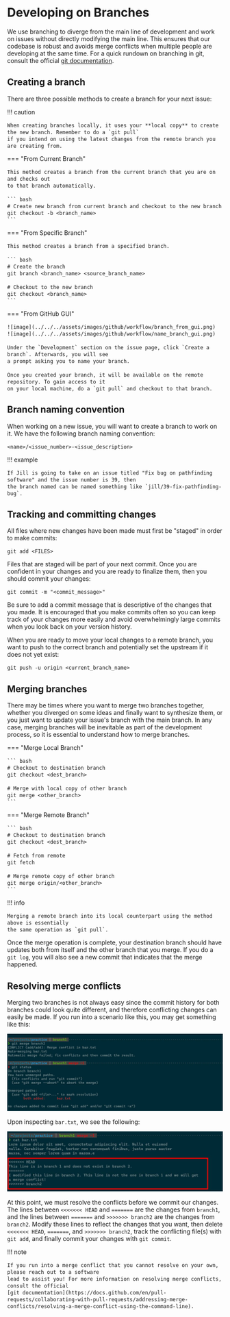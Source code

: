 # Developing on Branches

We use branching to diverge from the main line of development and work on issues without directly
modifying the main line. This ensures that our codebase is robust and avoids merge conflicts
when multiple people are developing at the same time. For a quick rundown on branching in git,
consult the official [git documentation](https://git-scm.com/book/en/v2/Git-Branching-Branches-in-a-Nutshell).

## Creating a branch

There are three possible methods to create a branch for your next issue:

!!! caution

    When creating branches locally, it uses your **local copy** to create the new branch. Remember to do a `git pull` 
    if you intend on using the latest changes from the remote branch you are creating from.

=== "From Current Branch"

    This method creates a branch from the current branch that you are on and checks out
    to that branch automatically.

    ``` bash
    # Create new branch from current branch and checkout to the new branch
    git checkout -b <branch_name>
    ```

=== "From Specific Branch"

    This method creates a branch from a specified branch.

    ``` bash
    # Create the branch
    git branch <branch_name> <source_branch_name>

    # Checkout to the new branch
    git checkout <branch_name>
    ```

=== "From GitHub GUI"

    ![image](../../../assets/images/github/workflow/branch_from_gui.png)
    ![image](../../../assets/images/github/workflow/name_branch_gui.png)
    
    Under the `Development` section on the issue page, click `Create a branch`. Afterwards, you will see
    a prompt asking you to name your branch. 

    Once you created your branch, it will be available on the remote repository. To gain access to it
    on your local machine, do a `git pull` and checkout to that branch.

## Branch naming convention

When working on a new issue, you will want to create a branch to work on it. We have the following branch
naming convention:

```
<name>/<issue_number>-<issue_description>
```

!!! example

    If Jill is going to take on an issue titled "Fix bug on pathfinding software" and the issue number is 39, then
    the branch named can be named something like `jill/39-fix-pathfinding-bug`.

## Tracking and committing changes

All files where new changes have been made must first be "staged" in order to make commits:

```
git add <FILES>
```

Files that are staged will be part of your next commit. Once you are confident in your changes and you are ready
to finalize them, then you should commit your changes:

```
git commit -m "<commit_message>"
```

Be sure to add a commit message that is descriptive of the changes that you made. It is encouraged that you make commits
often so you can keep track of your changes more easily and avoid overwhelmingly large commits when you look back on your
version history.

When you are ready to move your local changes to a remote branch, you want to push to the correct branch
and potentially set the upstream if it does not yet exist:

```
git push -u origin <current_branch_name>
```

## Merging branches

There may be times where you want to merge two branches together, whether you diverged on some ideas and finally
want to synthesize them, or you just want to update your issue's branch with the main branch. In any case, merging
branches will be inevitable as part of the development process, so it is essential to understand how to merge branches.

=== "Merge Local Branch"

    ``` bash
    # Checkout to destination branch
    git checkout <dest_branch>

    # Merge with local copy of other branch
    git merge <other_branch>
    ```

=== "Merge Remote Branch"

    ``` bash
    # Checkout to destination branch
    git checkout <dest_branch>

    # Fetch from remote
    git fetch

    # Merge remote copy of other branch
    git merge origin/<other_branch>
    ```

!!! info

    Merging a remote branch into its local counterpart using the method above is essentially
    the same operation as `git pull`.

Once the merge operation is complete, your destination branch should have updates both from itself and the other
branch that you merge. If you do a `git log`, you will also see a new commit that indicates that the merge happened.

## Resolving merge conflicts

Merging two branches is not always easy since the commit history for both branches could look quite different, and
therefore conflicting changes can easily be made. If you run into a scenario like this, you may get something like this:

![image](../../../assets/images/github/workflow/merge_conflict.png)

Upon inspecting `bar.txt`, we see the following:

![image](../../../assets/images/github/workflow/merge_conflict_file.png)

At this point, we must resolve the conflicts before we commit our changes. The lines between `<<<<<<< HEAD` and
`=======` are the changes from `branch1`, and the lines between `=======` and `>>>>>>> branch2` are the changes
from `branch2`. Modify these lines to reflect the changes that you want, then delete `<<<<<<< HEAD`,
`=======`, and `>>>>>>> branch2`, track the conflicting file(s) with `git add`, and finally commit your changes
with `git commit`.

!!! note

    If you run into a merge conflict that you cannot resolve on your own, please reach out to a software
    lead to assist you! For more information on resolving merge conflicts, consult the official
    [git documentation](https://docs.github.com/en/pull-requests/collaborating-with-pull-requests/addressing-merge-conflicts/resolving-a-merge-conflict-using-the-command-line).

